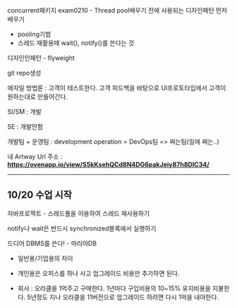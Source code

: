 concurrent패키지 exam0210 - Thread pool배우기 전에 사용되는 디자인패턴 먼저 배우기

- pooling기법
- 스레드 재활용때 wait(), notify()를 쓴다는 것

디자인인패턴 - flyweight

git repo생성

애자일 방법론 : 고객이 테스트한다. 고객 피드백을 바탕으로 UI프로토타입에서 고객이 원하는대로 만들어간다. 

SI/SM : 개발

SE : 개발안함

개발팀 + 운영팀 : development operation = DevOps팀 => 쩌는팀(일에 쩌는..)

내 Artway Url 주소 : **https://ovenapp.io/view/S5kKsehQCd8N4DG6pakJeiy87h8DIC34/**



------

## 10/20 수업 시작

자바프로젝트 - 스레드풀을 이용하여 스레드 재사용하기

notify나 wait은 반드시 synchronized블록에서 실행하기

드디어 DBMS를 쓴다! - 마리아DB

- 일반용/기업용의 차이

- 개인용은 오피스를 하나 사고 업그레이드 비용만 추가하면 된다.
- 회사 : 오라클을 1억주고 구매한다. 1년마다 구입비용의 10~15% 유지비용을 지불한다.
  5년정도 지나 오라클을 11버전으로 업그레이드 하려면 다시 1억을 내야한다. 